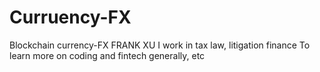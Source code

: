 # Curruency-FX
Blockchain currency-FX
FRANK XU
I work in tax law, litigation finance
To learn more on coding and fintech generally, etc